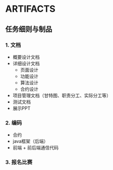 #                           ARTIFACTS

##                                  任务细则与制品

### 1. 文档

* 概要设计文档
* 详细设计文档
  * 页面设计
  * 功能设计
  * 算法设计
  * 合约设计
* 项目管理文档（甘特图、职责分工、实际分工等）
* 测试文档
* 展示PPT

### 2. 编码

* 合约
* java框架（后端）
* 前端 + 前后端通信代码

### 3. 报名比赛



